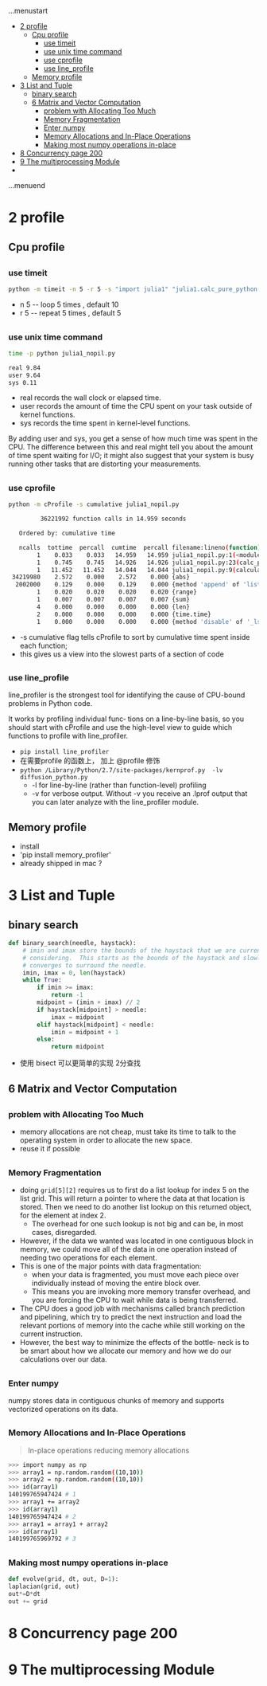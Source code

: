 ...menustart

 - [2 profile](#d105e42e2a2538a926e25076acc61be3)
     - [Cpu profile](#11e4ad9c685f7ebda02bf471870b42ec)
         - [use timeit](#3acd262af042ae4143c1e2e86b55ad52)
         - [use unix time command](#324369ebf4aa30c14eae18ba1231bcd9)
         - [use cprofile](#36a6ae8bfb5442419d701bb4af008274)
         - [use line_profile](#d7dd7fb89c8a9ffea55f74bc3a6018be)
     - [Memory profile](#ec8e55e3ee8a8f8049bf7d540a3679ec)
 - [3 List and Tuple](#3a5f793d765efeae35bf8449952f7d01)
     - [binary search](#9c810920649050b97ee2f736d74355e9)
     - [6 Matrix and Vector Computation](#789315c7d328e462184bae7f5269422f)
         - [problem with  Allocating Too Much](#7c19d1264b48dbaef6f19b626ed16c2c)
         - [Memory Fragmentation](#5775736264cc198fd819593e551b8403)
         - [Enter numpy](#8670a80dcf372e8b7ad9cf6eb3168809)
         - [Memory Allocations and In-Place Operations](#228c682c9eb16b3494c7b3a67132cb7d)
         - [Making most numpy operations in-place](#56f456dc0e224555f1be6f250d7ce29a)
 - [8 Concurrency   page 200](#851bb2aeae97198e18a9d391be7bbb1e)
 - [9 The multiprocessing Module](#9ca43b7228989d90337fe842ce8ae131)
 - [](#d41d8cd98f00b204e9800998ecf8427e)

...menuend


<h2 id="d105e42e2a2538a926e25076acc61be3"></h2>

# 2 profile

<h2 id="11e4ad9c685f7ebda02bf471870b42ec"></h2>

## Cpu profile

<h2 id="3acd262af042ae4143c1e2e86b55ad52"></h2>

### use timeit

```bash
python -m timeit -n 5 -r 5 -s "import julia1" "julia1.calc_pure_python(False, desired_width=1000, max_iterations=300)"
```

 - n 5  -- loop 5 times , default 10
 - r 5  -- repeat 5 times , default 5

<h2 id="324369ebf4aa30c14eae18ba1231bcd9"></h2>

### use unix time command

```bash
time -p python julia1_nopil.py

real 9.84
user 9.64
sys 0.11
```

 - real records the wall clock or elapsed time.
 - user records the amount of time the CPU spent on your task outside of kernel functions.
 - sys records the time spent in kernel-level functions.

By adding user and sys, you get a sense of how much time was spent in the CPU. The difference between this and real might tell you about the amount of time spent waiting for I/O; it might also suggest that your system is busy running other tasks that are distorting your measurements.

<h2 id="36a6ae8bfb5442419d701bb4af008274"></h2>

### use cprofile 

```bash
python -m cProfile -s cumulative julia1_nopil.py

         36221992 function calls in 14.959 seconds

   Ordered by: cumulative time

   ncalls  tottime  percall  cumtime  percall filename:lineno(function)
        1    0.033    0.033   14.959   14.959 julia1_nopil.py:1(<module>)
        1    0.745    0.745   14.926   14.926 julia1_nopil.py:23(calc_pure_python)
        1   11.452   11.452   14.044   14.044 julia1_nopil.py:9(calculate_z_serial_purepython)
 34219980    2.572    0.000    2.572    0.000 {abs}
  2002000    0.129    0.000    0.129    0.000 {method 'append' of 'list' objects}
        1    0.020    0.020    0.020    0.020 {range}
        1    0.007    0.007    0.007    0.007 {sum}
        4    0.000    0.000    0.000    0.000 {len}
        2    0.000    0.000    0.000    0.000 {time.time}
        1    0.000    0.000    0.000    0.000 {method 'disable' of '_lsprof.Profiler' objects}
```

 - -s cumulative flag tells cProfile to sort by cumulative time spent inside each function;
- this gives us a view into the slowest parts of a section of code


<h2 id="d7dd7fb89c8a9ffea55f74bc3a6018be"></h2>

### use line_profile 

line_profiler is the strongest tool for identifying the cause of CPU-bound problems in Python code. 

It works by profiling individual func‐ tions on a line-by-line basis, so you should start with cProfile and use the high-level view to guide which functions to profile with line_profiler.

 - `pip install line_profiler`
 - 在需要profile 的函数上， 加上 @profile   修饰
 - `python /Library/Python/2.7/site-packages/kernprof.py  -lv diffusion_python.py`
    - -l for line-by-line (rather than function-level) profiling
    - -v for verbose output. Without -v you receive an .lprof output that you can later analyze with the line_profiler module.


<h2 id="ec8e55e3ee8a8f8049bf7d540a3679ec"></h2>

## Memory profile 

 - install 
- 'pip install memory_profiler'
- already shipped in mac ?
 

<h2 id="3a5f793d765efeae35bf8449952f7d01"></h2>

# 3 List and Tuple 

<h2 id="9c810920649050b97ee2f736d74355e9"></h2>

## binary search

```python
def binary_search(needle, haystack):                                              
    # imin and imax store the bounds of the haystack that we are currently
    # considering.  This starts as the bounds of the haystack and slowly
    # converges to surround the needle.
    imin, imax = 0, len(haystack)
    while True:
        if imin >= imax:
            return -1
        midpoint = (imin + imax) // 2
        if haystack[midpoint] > needle:
            imax = midpoint
        elif haystack[midpoint] < needle:
            imin = midpoint + 1
        else:
            return midpoint
```

 - 使用 bisect 可以更简单的实现 2分查找

<h2 id="789315c7d328e462184bae7f5269422f"></h2>

## 6 Matrix and Vector Computation


<h2 id="7c19d1264b48dbaef6f19b626ed16c2c"></h2>

### problem with  Allocating Too Much

 - memory allocations are not cheap, must take its time to talk to the operating system in order to allocate the new space.
 - reuse it if possible
 
<h2 id="5775736264cc198fd819593e551b8403"></h2>

### Memory Fragmentation
 
 - doing `grid[5][2]` requires us to first do a list lookup for index 5 on the list grid. This will return a pointer to where the data at that location is stored. Then we need to do another list lookup on this returned object, for the element at index 2.
    - The overhead for one such lookup is not big and can be, in most cases, disregarded.
 - However, if the data we wanted was located in one contiguous block in memory, we could move all of the data in one operation instead of needing two operations for each element. 
 - This is one of the major points with data fragmentation:
    - when your data is fragmented, you must move each piece over individually instead of moving the entire block over. 
    - This means you are invoking more memory transfer overhead, and you are forcing the CPU to wait while data is being transferred. 
 - The CPU does a good job with mechanisms called branch prediction and pipelining, which try to predict the next instruction and load the relevant portions of memory into the cache while still working on the current instruction. 
 - However, the best way to minimize the effects of the bottle‐ neck is to be smart about how we allocate our memory and how we do our calculations over our data.

  
<h2 id="8670a80dcf372e8b7ad9cf6eb3168809"></h2>

### Enter numpy

numpy stores data in contiguous chunks of memory and supports vectorized operations on its data. 

<h2 id="228c682c9eb16b3494c7b3a67132cb7d"></h2>

### Memory Allocations and In-Place Operations

> In-place operations reducing memory allocations

```bash
>>> import numpy as np
>>> array1 = np.random.random((10,10)) 
>>> array2 = np.random.random((10,10)) 
>>> id(array1)
140199765947424 # 1
>>> array1 += array2
>>> id(array1)
140199765947424 # 2
>>> array1 = array1 + array2
>>> id(array1)
140199765969792 # 3
```

<h2 id="56f456dc0e224555f1be6f250d7ce29a"></h2>

### Making most numpy operations in-place

```python
def evolve(grid, dt, out, D=1): 
laplacian(grid, out) 
out*=D*dt
out += grid
```

<h2 id="851bb2aeae97198e18a9d391be7bbb1e"></h2>

# 8 Concurrency   page 200

<h2 id="9ca43b7228989d90337fe842ce8ae131"></h2>

# 9 The multiprocessing Module

<h2 id="d41d8cd98f00b204e9800998ecf8427e"></h2>

# 





